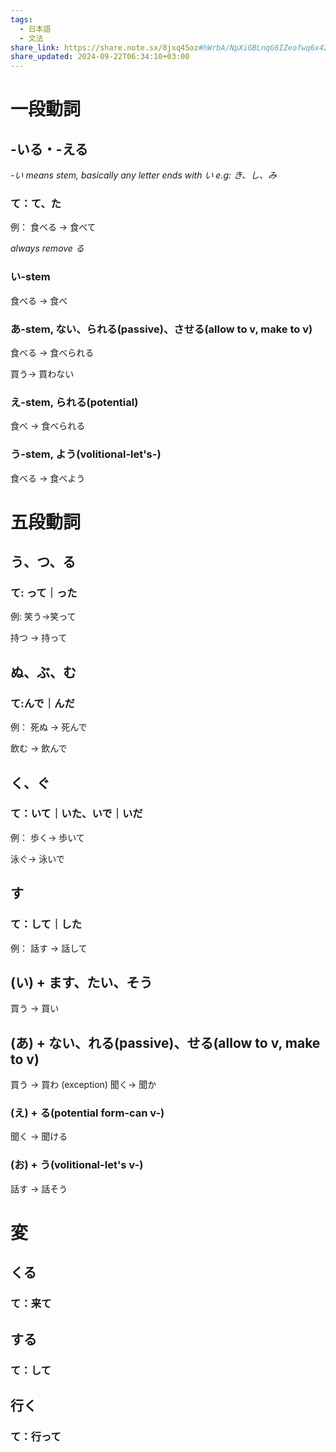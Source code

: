 ```yaml
---
tags:
  - 日本語
  - 文法
share_link: https://share.note.sx/8jxq45oz#hWrbA/NpXiGBLnqG6IZeofwq6x42dwtJ/jpZzuCwVR8
share_updated: 2024-09-22T06:34:10+03:00
---
```



# 一段動詞
## -いる・-える
*-い means stem, basically any letter ends with い e.g: き、し、み*
### て：て、た
例：
食べる -> 食べて

*always remove る*
### い-stem
食べる -> 食べ

### あ-stem, ない、られる(passive)、させる(allow to v, make to v)

食べる -> 食べられる

買う→ 買わない
### え-stem, られる(potential)
食べ -> 食べられる

### う-stem, よう(volitional-let's-)
食べる -> 食べよう
# 五段動詞
## う、つ、る
### て: って｜った
例:
笑う->笑って

持つ -> 持って
## ぬ、ぶ、む
### て:んで｜んだ
例：
死ぬ -> 死んで

飲む -> 飲んで
## く、ぐ
### て：いて｜いた、いで｜いだ
例：
歩く-> 歩いて

泳ぐ-> 泳いで
## す
### て：して｜した
例：
話す -> 話して

## (い) + ます、たい、そう
買う -> 買い
## (あ) + ない、れる(passive)、せる(allow to v, make to v)
買う -> 買わ (exception)
聞く-> 聞か
###  (え) + る(potential form-can v-)
聞く -> 聞ける
### (お) + う(volitional-let's v-)
話す -> 話そう

# 変
## くる
### て：来て
## する
### て：して
## 行く
### て：行って